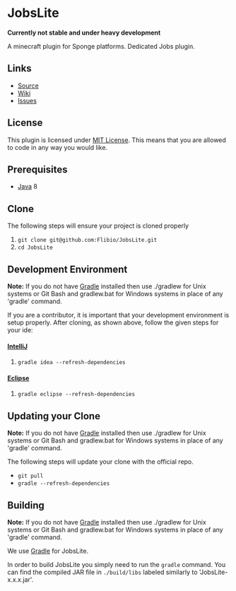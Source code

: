 JobsLite
========

**Currently not stable and under heavy development**

A minecraft plugin for Sponge platforms.
Dedicated Jobs plugin.


## Links ##
* [Source]
* [Wiki]
* [Issues]

## License ##
This plugin is licensed under [MIT License].
This means that you are allowed to code in any way you would like.

## Prerequisites ##
* [Java] 8

## Clone ##
The following steps will ensure your project is cloned properly

1. `git clone git@github.com:Flibio/JobsLite.git`
2. `cd JobsLite`

## Development Environment ##
__Note:__ If you do not have [Gradle] installed then use ./gradlew for Unix systems or Git Bash and gradlew.bat for
Windows systems in place of any 'gradle' command.

If you are a contributor, it is important that your development environment is setup properly. After cloning, as shown
above, follow the given steps for your ide:

#### [IntelliJ]

1. `gradle idea --refresh-dependencies`

#### [Eclipse]

1. `gradle eclipse --refresh-dependencies`

## Updating your Clone ##
__Note:__ If you do not have [Gradle] installed then use ./gradlew for Unix systems or Git Bash and gradlew.bat for
Windows systems in place of any 'gradle' command.

The following steps will update your clone with the official repo.

* `git pull`
* `gradle --refresh-dependencies`

## Building
__Note:__ If you do not have [Gradle] installed then use ./gradlew for Unix systems or Git Bash and gradlew.bat for
Windows systems in place of any 'gradle' command.

We use [Gradle] for JobsLite.

In order to build JobsLite you simply need to run the `gradle` command.
You can find the compiled JAR file in `./build/libs` labeled similarly to 'JobsLite-x.x.x.jar'.

[Source]: https://github.com/Flibio/JobsLite/
[Wiki]: https://github.com/Flibio/JobsLite/wiki
[Issues]: https://github.com/Flibio/JobsLite/issues
[MIT License]: https://tldrlegal.com/license/mit-license
[Java]: http://www.oracle.com/technetwork/java/javase/downloads/jdk8-downloads-2133151.html
[IntelliJ]: https://www.jetbrains.com/idea/
[Eclipse]: https://www.eclipse.org/
[Gradle]: https://www.gradle.org/